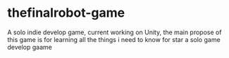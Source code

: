 # thefinalrobot-game
A solo indie develop game, current working on Unity, the main propose of this game is for learning all the things i need to know for star a solo game develop gaame
